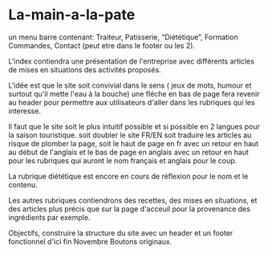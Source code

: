 # La-main-a-la-pate
un menu barre contenant:
Traiteur, Patisserie, “Diététique”, Formation Commandes, Contact (peut etre dans le footer ou les 2).

L'index contiendra une présentation de l'entreprise avec différents articles de mises en situations des activités proposés.

L'idée est que le site soit convivial dans le sens ( jeux de mots, humour et surtout qu'il mette l'eau à la bouche)
une fléche en bas de page fera revenir au header pour permettre aux utilisateurs d'aller dans les rubriques qui les interesse.

Il faut que le site soit le plus intuitif possible et si possible en 2 langues pour la saison touristique. soit doubler le site FR/EN
soit traduire les articles au risque de plomber la page, soit le haut de page en fr avec un retour en haut au début de l'anglais et le bas de page en anglais avec un retour en haut pour les rubriques qui auront le nom français et anglais pour le coup.

La rubrique diététique est encore en cours de réflexion pour le nom et le contenu.

Les autres rubriques contiendrons des recettes, des mises en situations, et des articles plus précis que sur la page d'acceuil pour la provenance des ingrédients par exemple.

Objectifs, construire la structure du site avec un header et un footer fonctionnel  d'ici fin Novembre Boutons originaux.

